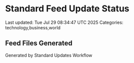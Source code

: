 # Standard Feed Update Status
Last updated: Tue Jul 29 08:34:47 UTC 2025
Categories: technology,business,world

## Feed Files Generated

Generated by Standard Updates Workflow
